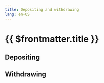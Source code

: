 ```yaml
---
title: Depositing and withdrawing
lang: en-US
---
```


# {{ $frontmatter.title }}

## Depositing

## Withdrawing
